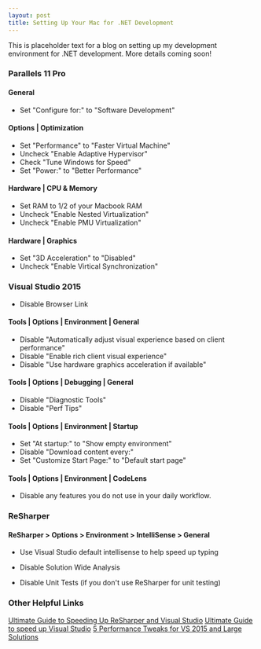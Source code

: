 ```yaml
---
layout: post
title: Setting Up Your Mac for .NET Development
---
```


This is placeholder text for a blog on setting up my development environment for .NET development. More details coming soon!

### Parallels 11 Pro

#### General
* Set "Configure for:" to "Software Development"

#### Options | Optimization
* Set "Performance" to "Faster Virtual Machine"
* Uncheck "Enable Adaptive Hypervisor"
* Check "Tune Windows for Speed"
* Set "Power:" to "Better Performance"

#### Hardware | CPU & Memory
* Set RAM to 1/2 of your Macbook RAM
* Uncheck "Enable Nested Virtualization"
* Uncheck "Enable PMU Virtualization"

#### Hardware | Graphics
* Set "3D Acceleration" to "Disabled"
* Uncheck "Enable Virtical Synchronization"
 
### Visual Studio 2015

* Disable Browser Link

#### Tools | Options | Environment | General
* Disable "Automatically adjust visual experience based on client performance"
* Disable "Enable rich client visual experience"
* Disable "Use hardware graphics acceleration if available"


#### Tools | Options | Debugging | General
* Disable "Diagnostic Tools"
* Disable "Perf Tips"


#### Tools | Options | Environment | Startup
* Set "At startup:" to "Show empty environment"
* Disable "Download content every:"
* Set "Customize Start Page:" to "Default start page"

#### Tools | Options | Environment | CodeLens
* Disable any features you do not use in your daily workflow.

### ReSharper

#### ReSharper > Options > Environment > IntelliSense > General
* Use Visual Studio default intellisense to help speed up typing

* Disable Solution Wide Analysis
* Disable Unit Tests (if you don't use ReSharper for unit testing)


### Other Helpful Links
[Ultimate Guide to Speeding Up ReSharper and Visual Studio](http://indasoft.wordpress.com/2016/02/11/ultimate-guide-to-speeding-up-resharper-and-visual-studio/)
[Ultimate Guide to speed up Visual Studio](http://lennybacon.com/post/2010/10/18/UltimateGuideToSpeedUpVisualStudio)
[5 Performance Tweaks for VS 2015 and Large Solutions](http://mspi.es/blog/5-Performance-Tweaks-for-Visual-Studio-2015-and-large-solutions)
